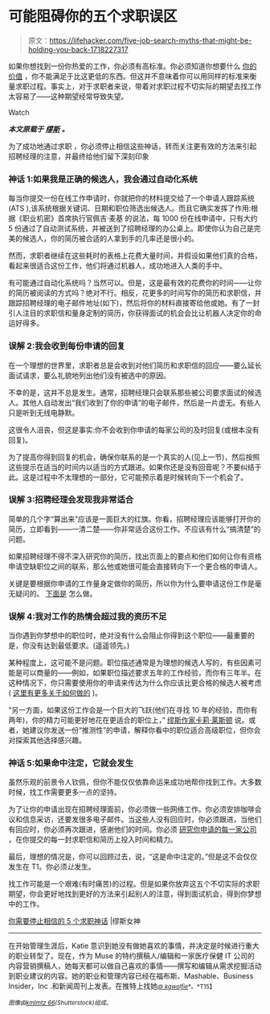 # 可能阻碍你的五个求职误区

> 原文：<https://lifehacker.com/five-job-search-myths-that-might-be-holding-you-back-1718227317>

如果你想找到一份你热爱的工作，你必须有高标准。你必须知道你想要什么 [你的价值](https://www.themuse.com/advice/the-easiest-way-to-find-out-if-youre-underpaid) ，你不能满足于比这更低的东西。但这并不意味着你可以用同样的标准来衡量求职过程。事实上，对于求职者来说，带着对求职过程不切实际的期望去找工作太容易了——这种期望经常导致失望。

Watch

***本文原载于*** [***缪斯***](https://www.themuse.com/advice/5-job-search-myths-you-need-to-stop-believing-to-land-your-dream-job) ***。***

为了成功地通过求职 ，你必须停止相信这些神话，转而关注更有效的方法来引起招聘经理的注意，并最终给他们留下深刻印象

### 神话 1:如果我是正确的候选人，我会通过自动化系统

每当你提交一份在线工作申请时，你就把你的材料提交给了一个申请人跟踪系统(ATS ),该系统根据关键词、日期和职位筛选出候选人。而且它确实发挥了作用:根据《职业机密》首席执行官佩吉·麦基 的说法，每 1000 份在线申请中，只有大约 5 份通过了自动测试系统，并被送到了招聘经理的办公桌上。即使你认为自己是完美的候选人，你的简历被合适的人拿到手的几率还是很小的。

然而，求职者继续在这些耗时的表格上花费大量时间，并假设如果他们真的合格，看起来很适合这份工作，他们将通过机器人，成功地进入人类的手中。

有可能通过自动化系统吗？当然可以。但是，这是最有效的花费你的时间——让你的简历被阅读的方式吗？绝对不行。相反，花更多的时间写你的简历和求职信，并跟踪招聘经理的电子邮件地址(如下)，然后将你的材料直接寄给他或她。有了一封引人注目的求职信和量身定制的简历，你获得面试的机会会比让机器人决定你的命运好得多。

### 误解 2:我会收到每份申请的回复

在一个理想的世界里，求职者总是会收到对他们简历和求职信的回应——要么延长面试请求，要么礼貌地列出他们没有被选中的原因。

不幸的是，这并不总是发生。通常，招聘经理只会联系那些被公司要求面试的候选人。其他人自动发出“我们收到了你的申请”的电子邮件，然后是一片虚无。有些人只是听到无线电静默。

这很令人沮丧，但这是事实:你不会收到你申请的每家公司的及时回复(或根本没有回复)。

为了提高你得到回复的机会，确保你联系的是一个真实的人(见上一节)，然后按照这些提示在适当的时间内以适当的方式跟进。如果你还是没有回音呢？不要纠结于此。这是过程中不太理想的一部分，它可能预示着是时候转向下一个机会了。

### 误解 3:招聘经理会发现我非常适合

简单的几个字“算出来”应该是一面巨大的红旗。你看，招聘经理应该能够打开你的简历，立即看到——一清二楚——你非常适合这份工作。不应该有什么“搞清楚”的问题。

如果招聘经理不得不深入研究你的简历，找出页面上的要点和他们如何让你有资格申请空缺职位之间的联系，那么他或她很可能会直接转向下一个更合格的申请人。

关键是要根据你申请的工作量身定做你的简历，所以你为什么要申请这份工作是毫无疑问的。 [下面是](https://www.themuse.com/advice/what-it-really-means-to-tailor-your-resume) 怎么做。

### 误解 4:我对工作的热情会超过我的资历不足

当你遇到你梦想中的职位时，绝对没有什么会阻止你得到这个职位——最重要的是，你没有达到最低要求。(遥遥领先。)

某种程度上，这可能不是问题。职位描述通常是为理想的候选人写的，有些因素可能是可以商量的——例如，如果职位描述要求五年的工作经验，而你有三年半。在这种情况下，你只需要使用你的申请来传达为什么你应该比更合格的候选人被考虑( [这里有更多关于如何做的](https://www.themuse.com/advice/how-to-convince-an-employer-to-take-a-chance-on-you-and-ignore-the-more-qualified-candidates) )。

“另一方面，如果这份工作会是一个巨大的飞跃(他们在寻找 10 年的经验，而你有两年)，你的精力可能更好地花在更适合的职位上，” [缪斯作家卡莉·莱斯顿](https://www.themuse.com/advice/should-you-apply-for-a-job-youre-not-qualified-for) 说。或者，她建议你发送一份“推测性”的申请，解释你看中的职位适合高级职位，但你会对探索其他选择感兴趣。

### 神话 5:如果命中注定，它就会发生

虽然乐观的前景令人钦佩，但你不能仅仅依靠命运来成功地帮你找到工作。大多数时候，找工作需要更多一点的坚持。

为了让你的申请出现在招聘经理面前，你必须做一些网络工作。你必须安排咖啡会议和信息采访，还要发很多电子邮件。当这些人没有回应时，你必须跟进，当他们有回应时，你必须再次跟进，感谢他们的时间。你必须 [研究你申请的每一家公司](https://www.themuse.com/advice/8-ways-to-know-everything-about-a-companyeven-before-the-interview) ，在你提交的每一封求职信和简历上投入时间和精力。

最后，理想的情况是，你可以回顾过去，说，“这是命中注定的。”但是这不会仅仅发生在 T1。你必须*让*发生。

找工作可能是一个艰难(有时痛苦)的过程。但是如果你放弃这五个不切实际的求职期望，你会更好地找到更好的方法来引起别人的注意，得到面试机会，得到你梦想中的工作。

[你需要停止相信的 5 个求职神话](https://www.themuse.com/advice/5-job-search-myths-you-need-to-stop-believing-to-land-your-dream-job) |缪斯女神

* * *

在开始管理生涯后，Katie 意识到她没有做她喜欢的事情，并决定是时候进行重大的职业转型了。现在，作为 Muse 的特约撰稿人/编辑和一家医疗保健 IT 公司的内容营销撰稿人，她每天都可以做自己喜欢的事情——撰写和编辑从需求挖掘活动到职业建议的内容。她的职业和管理内容已经在福布斯、Mashable、Business Insider，Inc .和新闻周刊上发表。在推特上找她[<small>*@ kgwolfie*</small>](http://www.twitter.com/kgwolfie)<small>*。*T15】</small>

<small>*图像由*</small>[<small>*kmlmtz 66*</small>](http://www.shutterstock.com/pic-258378062/stock-vector-head-with-periscope-checking-businessman-on-paper-boat-with-spyglass-vector-illustration-eps.html?src=OWcPrHC4-XQ8Bijfy3aMug-1-82)<small>*(Shutterstock)组成。*</small>